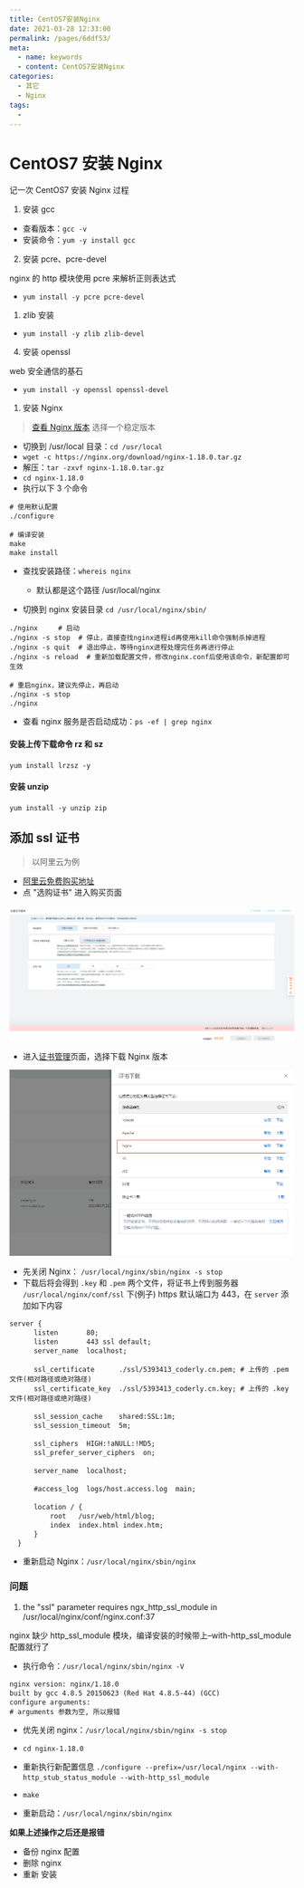 ```yaml
---
title: CentOS7安装Nginx
date: 2021-03-28 12:33:00
permalink: /pages/6ddf53/
meta:
  - name: keywords
  - content: CentOS7安装Nginx
categories:
  - 其它
  - Nginx
tags:
  -
---
```


# CentOS7 安装 Nginx

记一次 CentOS7 安装 Nginx 过程

<!-- more -->

1. 安装 gcc

- 查看版本：`gcc -v`
- 安装命令：`yum -y install gcc`

2. 安装 pcre、pcre-devel

nginx 的 http 模块使用 pcre 来解析正则表达式

- `yum install -y pcre pcre-devel`

1. zlib 安装

- `yum install -y zlib zlib-devel`

4. 安装 openssl

web 安全通信的基石

- `yum install -y openssl openssl-devel`

1. 安装 Nginx

> [查看 Nginx 版本](https://nginx.org/en/download.html)
> 选择一个稳定版本

- 切换到 /usr/local 目录：`cd /usr/local`
- `wget -c https://nginx.org/download/nginx-1.18.0.tar.gz`
- 解压：`tar -zxvf nginx-1.18.0.tar.gz`
- `cd nginx-1.18.0`
- 执行以下 3 个命令

```
# 使用默认配置
./configure

# 编译安装
make
make install
```

- 查找安装路径：`whereis nginx`

  - 默认都是这个路径 /usr/local/nginx

- 切换到 nginx 安装目录 `cd /usr/local/nginx/sbin/`

```
./nginx     # 启动
./nginx -s stop  # 停止，直接查找nginx进程id再使用kill命令强制杀掉进程
./nginx -s quit  # 退出停止，等待nginx进程处理完任务再进行停止
./nginx -s reload  # 重新加载配置文件，修改nginx.conf后使用该命令，新配置即可生效

# 重启nginx，建议先停止，再启动
./nginx -s stop
./nginx
```

- 查看 nginx 服务是否启动成功：`ps -ef | grep nginx`

#### 安装上传下载命令 rz 和 sz

`yum install lrzsz -y`

#### 安装 unzip

`yum install -y unzip zip`

## 添加 ssl 证书

> 以阿里云为例

- [阿里云免费购买地址](https://www.aliyun.com/product/security/markets/aliyun/product/cas)
- 点 "选购证书" 进入购买页面

<img src="https://raw.githubusercontent.com/coderlyu/au-blog/master/docs/.vuepress/public/images/blogs/centos-1.png" alt="ssl图片">

- 进入[证书管理](https://yundun.console.aliyun.com/?p=cas#/certExtend)页面，选择下载 Nginx 版本

<img src="https://raw.githubusercontent.com/coderlyu/au-blog/master/docs/.vuepress/public/images/blogs/centos-2.png" alt="ssl下载图片">

- 先关闭 Nginx： `/usr/local/nginx/sbin/nginx -s stop`
- 下载后将会得到 `.key` 和 `.pem` 两个文件，将证书上传到服务器 `/usr/local/nginx/conf/ssl` 下(例子)
  https 默认端口为 443，在 `server` 添加如下内容

```{2,4,5,7,8,10,11}
server {
      listen       80;
      listen       443 ssl default;
      server_name  localhost;

      ssl_certificate      ./ssl/5393413_coderly.cn.pem; # 上传的 .pem 文件(相对路径或绝对路径)
      ssl_certificate_key  ./ssl/5393413_coderly.cn.key; # 上传的 .key 文件(相对路径或绝对路径)

      ssl_session_cache    shared:SSL:1m;
      ssl_session_timeout  5m;

      ssl_ciphers  HIGH:!aNULL:!MD5;
      ssl_prefer_server_ciphers  on;

      server_name  localhost;

      #access_log  logs/host.access.log  main;

      location / {
          root   /usr/web/html/blog;
          index  index.html index.htm;
      }
  }

```

- 重新启动 Nginx：`/usr/local/nginx/sbin/nginx`

### 问题

1. the "ssl" parameter requires ngx_http_ssl_module in /usr/local/nginx/conf/nginx.conf:37

nginx 缺少 http_ssl_module 模块，编译安装的时候带上–with-http_ssl_module 配置就行了

- 执行命令：`/usr/local/nginx/sbin/nginx -V`

```{4, 5}
nginx version: nginx/1.18.0
built by gcc 4.8.5 20150623 (Red Hat 4.8.5-44) (GCC)
configure arguments:
# arguments 参数为空, 所以报错
```

- 优先关闭 nginx：`/usr/local/nginx/sbin/nginx -s stop`
- `cd nginx-1.18.0`
- 重新执行新配置信息
  `./configure --prefix=/usr/local/nginx --with-http_stub_status_module --with-http_ssl_module`

- `make`
- 重新启动：`/usr/local/nginx/sbin/nginx`

**如果上述操作之后还是报错**

- 备份 nginx 配置
- 删除 nginx
- 重新 安装
